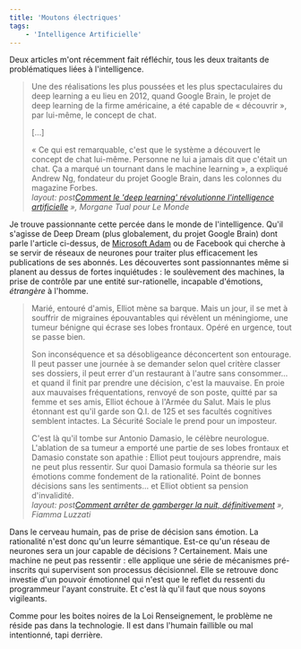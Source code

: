 ```yaml
---
title: 'Moutons électriques'
tags:
    - 'Intelligence Artificielle'
---
```


Deux articles m'ont récemment fait réfléchir, tous les deux traitants de
problématiques liées à l'intelligence.

<!-- more -->

> Une des réalisations les plus poussées et les plus spectaculaires du
> <span lang="en">deep learning</span> a eu lieu en 2012, quand Google Brain, le
> projet de deep learning de la firme américaine, a été capable de
> «&nbsp;découvrir&nbsp;», par lui-même, le concept de chat.
>
> […]
>
> «&nbsp;Ce qui est remarquable, c'est que le système a découvert le concept de
> chat lui-même. Personne ne lui a jamais dit que c'était un chat. Ça a marqué
> un tournant dans le machine learning&nbsp;», a expliqué Andrew Ng, fondateur
> du projet Google Brain, dans les colonnes du magazine Forbes.  
> <cite>layout:
> post[Comment le 'deep learning' révolutionne l'intelligence artificielle](http://mobile.lemonde.fr/pixels/article/2015/07/24/comment-le-deep-learning-revolutionne-l-intelligence-artificielle_4695929_4408996.html?xtref=acc_dir&utm_campaign=Echobox&utm_medium=Social&utm_source=Facebook)&nbsp;»,
> Morgane Tual pour Le Monde</cite>

Je trouve passionnante cette percée dans le monde de l'intelligence. Qu'il
s'agisse de <span lang="en">Deep Dream</span> (plus globalement, du projet
<span lang="en">Google Brain</span>) dont parle l'article ci-dessus, de
[Microsoft Adam](http://research.microsoft.com/en-us/news/features/dnnvision-071414.aspx)
ou de Facebook qui cherche à se servir de réseaux de neurones pour traiter plus
efficacement les publications de ses abonnés. Les découvertes sont passionnantes
même si planent au dessus de fortes inquiétudes&nbsp;: le soulèvement des
machines, la prise de contrôle par une entité sur-rationelle, incapable
d'émotions, _étrangère_ à l'homme.

> Marié, entouré d'amis, Elliot mène sa barque. Mais un jour, il se met à
> souffrir de migraines épouvantables qui révèlent un méningiome, une tumeur
> bénigne qui écrase ses lobes frontaux. Opéré en urgence, tout se passe bien.
>
> Son inconséquence et sa désobligeance déconcertent son entourage. Il peut
> passer une journée à se demander selon quel critère classer ses dossiers, il
> peut errer d'un restaurant à l'autre sans consommer… et quand il finit par
> prendre une décision, c'est la mauvaise. En proie aux mauvaises
> fréquentations, renvoyé de son poste, quitté par sa femme et ses amis, Elliot
> échoue à l'Armée du Salut. Mais le plus étonnant est qu'il garde son Q.I. de
> 125 et ses facultés cognitives semblent intactes. La Sécurité Sociale le prend
> pour un imposteur.
>
> C'est là qu'il tombe sur Antonio Damasio, le célèbre neurologue. L'ablation de
> sa tumeur a emporté une partie de ses lobes frontaux et Damasio constate son
> apathie&nbsp;: Elliot peut toujours apprendre, mais ne peut plus ressentir.
> Sur quoi Damasio formula sa théorie sur les émotions comme fondement de la
> rationalité. Point de bonnes décisions sans les sentiments… et Elliot obtient
> sa pension d'invalidité.  
> <cite>layout:
> post[Comment arrêter de gamberger la nuit, définitivement](http://lavventura.blog.lemonde.fr/2015/07/24/comment-arreter-de-gamberger-la-nuit/)&nbsp;»,
> Fiamma Luzzati</cite>

Dans le cerveau humain, pas de prise de décision sans émotion. La rationalité
n'est donc qu'un leurre sémantique. Est-ce qu'un réseau de neurones sera un jour
capable de décisions&nbsp;? Certainement. Mais une machine ne peut pas
ressentir&nbsp;: elle applique une série de mécanismes pré-inscrits qui
supervisent son processus décisionnel. Elle se retrouve donc investie d'un
pouvoir émotionnel qui n'est que le reflet du ressenti du programmeur l'ayant
construite. Et c'est là qu'il faut que nous soyons vigileants.

Comme pour les boites noires de la Loi Renseignement, le problème ne réside pas
dans la technologie. Il est dans l'humain faillible ou mal intentionné, tapi
derrière.
